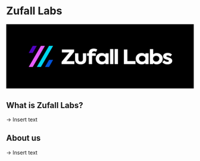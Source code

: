 # Zufall Labs
![Zufall Labs logo](https://github.com/zufall-labs/.github/blob/main/profile/zufall-banner.png)

## What is Zufall Labs?
-> Insert text

## About us
-> Insert text

